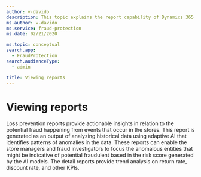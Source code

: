 ```yaml
---
author: v-davido
description: This topic explains the report capability of Dynamics 365 Fraud Protection loss prevention.
ms.author: v-davido
ms.service: fraud-protection
ms.date: 02/21/2020

ms.topic: conceptual
search.app: 
  - FraudProtection
search.audienceType:
  - admin

title: Viewing reports
---
```



# Viewing reports

Loss prevention reports provide actionable insights in relation to the potential fraud happening from events that occur in the stores. This report is generated as an output of analyzing historical data using adaptive AI that identifies patterns of anomalies in the data. These reports can enable the store managers and fraud investigators to focus the anomalous entities that might be indicative of potential fraudulent based in the risk score generated by the AI models. The detail reports provide trend analysis on return rate, discount rate, and other KPIs.
